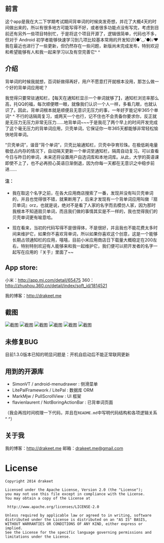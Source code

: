 
## 前言
这个app是我在大二下学期考试期间背单词的时候突发奇想，并花了大概4天的时间做出来的，所以有很多地方可能写得不好，或者很多功能点没有写完，考虑到目前还有另外一些项目特别忙，于是将这个项目开源了，逻辑很简单，代码也不多，但对于 Android 初学者能够快速学习到几项比较基本常用的开发知识(●'◡'●)ﾉ♥ 我在最近也进行了一些更新，但仍然存在一些问题，新版尚未完成发布，特别欢迎和希望能够有人和我一起来学习以及有空完善它^ ^

## 介绍

背单词的时候我就想，百词斩做得再好，用户不愿意打开就根本没用，那怎么做一个好的背单词应用呢？

我觉得只要常驻通知栏，【每天在通知栏显示一个单词就够了】，通知栏浏览率那么高，托QQ的福，每次顺便瞟一眼，就像我们认识一个人一样，多看几眼，也就认识了。因此，背单词根本就是顺便且无意识无压力的事，一年好歹能记牢365个单词^ ^ 不行的话隔周复习，或两天一个也行，记不住也不会责备你要求你，反正就是无压力无压力非常无压力……地背单词~~~于是我花了两个早上的时间开发完成了这个毫无压力的背单词应用，贝壳单词，它保证你一年365天都能够非常轻松愉快地背单词。

“贝壳单词”，谐音“背个单词”，贝壳比喻通知栏，贝壳中孕育珍珠。在极低耗电量极低占内存的情况下，自动隔天更新一个单词至通知栏，隔周自动复习。可以查看今日与昨日的单词，未来还将设置用户自选词库和本地词库。从此，大学的英语课即使不上了，也不必再担心英语日渐倒退，因为你每一天都在无意识之中稳步前进……

#### 注：

* 我在取这个名字之前，在各大应用商店搜索了一番，发现并没有叫贝壳单词的，并且也觉得很不错，就果断用了，后来才发现有一个背单词应用叫做『扇贝单词』orz，也就是说，绝对不是看了人家的名字而去模仿人家，因为那时我根本不知道扇贝单词，而且我们做的事情其实是不一样的，我也觉得我们的贝壳单词更有喻意哈。

* 现在看来，当初的代码写得不是很得体，不是很好，并且我也不能花费太多时间来维护它，如果你不喜欢背单词，所以如果你喜欢这个创意，这是一个能够长期占领通知栏的应用，嘻嘻，目前小米应用商店日下载量大概稳定在200左右，特别特别欢迎有人能够来和我一起维护它，我们便可以把开发者的名字一起写在应用的『关于』里面了~~

## App store:

小米：http://app.mi.com/detail/65475
360：http://zhushou.360.cn/detail/index/soft_id/1814521

我的博客：http://drakeet.me

## 截图

![截图](/screenshots/s1.png)
![截图](/screenshots/s2.png)
![截图](/screenshots/s3.png)
![截图](/screenshots/s4.png)
![截图](/screenshots/s5.png)
![截图](/screenshots/s6.png)

## 未修复BUG
目前1.3.0版本已知的明显问题是：开机自启动后不能正常联网更新

## 用到的开源库
* SimonVT / android-menudrawer : 侧滑菜单
* LitePalFramework / LitePal : 数据库 ORM
* MarkMjw / PullScrollView : UI 框架
* flavienlaurent / NotBoringActionBar : 已背单词页面

（我会再找时间梳理一下代码，并且在`README.md`中写明代码结构和各项逻辑关系^ ^）

## 关于我
我的博客：http://drakeet.me
邮箱：drakeet.me@gmail.com

License
============

    Copyright 2014 drakeet

	Licensed under the Apache License, Version 2.0 (the "License");
	you may not use this file except in compliance with the License.
	You may obtain a copy of the License at

     http://www.apache.org/licenses/LICENSE-2.0

	Unless required by applicable law or agreed to in writing, software
	distributed under the License is distributed on an "AS IS" BASIS,
	WITHOUT WARRANTIES OR CONDITIONS OF ANY KIND, either express or implied.
	See the License for the specific language governing permissions and
	limitations under the License.